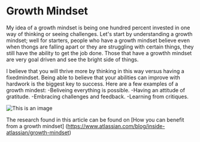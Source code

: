# Growth Mindset

My idea of a growth mindset is being one hundred percent invested in one way of thinking or seeing challenges. Let's start by understanding a growth mindset; well for starters, people who have a growth mindset believe even when thongs are falling apart or they are struggling with certain things, they still have the ability to get the job done. Those that have a growthh mindset are very goal driven and see the bright side of things. 

I believe that you will thrive more by thinking in this way versus having a fixedmindset. Being able to believe that your abilities can improve with hardwork is the biggest key to success. Here are a few examples of a growth mindest:
-Beliveing everything is possible.
-Having an attitude of gratitude.
-Embracing challenges and feedback.
-Learning from critiques.

![This is an image](https://www.google.com/url?sa=i&url=https%3A%2F%2Fwww.techtello.com%2Ffixed-mindset-vs-growth-mindset%2F&psig=AOvVaw1smdKOAldT4-1mJZNHednn&ust=1675187138601000&source=images&cd=vfe&ved=0CA8QjRxqFwoTCPidlO_s7_wCFQAAAAAdAAAAABAI)

The research found in this article can be found on [How you can benefit from a growth mindset] (https://www.atlassian.com/blog/inside-atlassian/growth-mindset)
